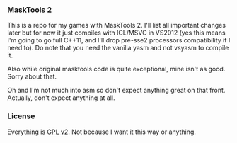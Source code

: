 ### MaskTools 2 ###

This is a repo for my games with MaskTools 2. I'll list all important changes later but for now it just compiles with ICL/MSVC in VS2012 (yes this means I'm going to go full C++11, and I'll drop pre-sse2 processors compatibility if I need to). Do note that you need the vanilla yasm and not vsyasm to compile it.

Also while original masktools code is quite exceptional, mine isn't as good. Sorry about that.

Oh and I'm not much into asm so don't expect anything great on that front. Actually, don't expect anything at all.

### License ###
Everything is  [GPL v2][gpl_v2]. Not because I want it this way or anything.

[gpl_v2]: http://www.gnu.org/licenses/gpl-2.0.html